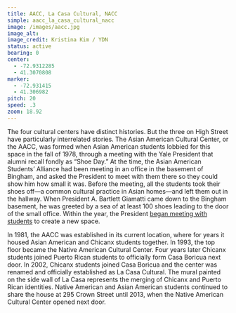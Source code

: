 ```yaml
---
title: AACC, La Casa Cultural, NACC
simple: aacc_la_casa_cultural_nacc
image: /images/aacc.jpg
image_alt:
image_credit: Kristina Kim / YDN
status: active
bearing: 0
center:
  - -72.9312285
  - 41.3070808
marker: 
  - -72.931415
  - 41.306982
pitch: 20
speed: .3
zoom: 18.92
---
```


The four cultural centers have distinct histories. But the three on High Street have particularly interrelated stories. The Asian American Cultural Center, or the AACC, was formed when Asian American students lobbied for this space in the fall of 1978, through a meeting with the Yale President that alumni recall fondly as “Shoe Day.” At the time, the Asian American Students’ Alliance had been meeting in an office in the basement of Bingham, and asked the President to meet with them there so they could show him how small it was. Before the meeting, all the students took their shoes off—a common cultural practice in Asian homes—and left them out in the hallway. When President A. Bartlett Giamatti came down to the Bingham basement, he was greeted by a sea of at least 100 shoes leading to the door of the small office. Within the year, the President [began meeting with students](https://downatyale.com/aacc-oral-histories-grant-din/) to create a new space. 

In 1981, the AACC was established in its current location, where for years it housed Asian American and Chicanx students together. In 1993, the top floor became the Native American Cultural Center. Four years later Chicanx students joined Puerto Rican students to officially form Casa Boricua next door. In 2002, Chicanx students joined Casa Boricua and the center was renamed and officially established as La Casa Cultural. The mural painted on the side wall of La Casa represents the merging of Chicanx and Puerto Rican identities. Native American and Asian American students continued to share the house at 295 Crown Street until 2013, when the Native American Cultural Center opened next door.
